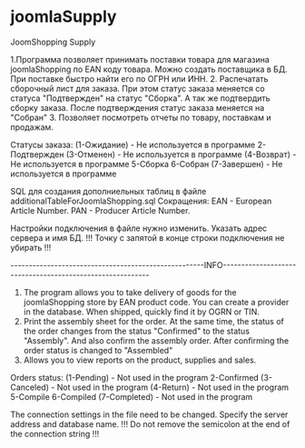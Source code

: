# joomlaSupply
JoomShopping Supply

1.Программа позволяет принимать поставки товара для магазина joomlaShopping  по EAN коду товара. Можно создать поставщика в БД. При поставке быстро найти его по ОГРН или ИНН. 
2. Распечатать сборочный лист для заказа. При этом статус заказа меняется со статуса "Подтвержден" на статус "Сборка". А так же подтвердить сборку заказа. После подтверждения статус заказа меняется на "Собран"
3. Позволяет посмотреть отчеты по товару, поставкам и продажам.

Статусы заказа:
(1-Ожидание) - Не используется в программе
2-Подтвержден
(3-Отменен) - Не используется в программе
(4-Возврат) - Не используется в программе
5-Сборка
6-Собран
(7-Завершен) - Не используется в программе

SQL для создания дополниельных таблиц в файле additionalTableForJoomlaShopping.sql
Сокращения:
EAN - European Article Number.
PAN - Producer Article Number.

Настройки подключения в файле нужно изменить. Указать адрес сервера и имя БД. 
!!! Точку с запятой в конце строки подключения не убирать !!! 

-----------------------------------------------------INFO----------------------------------------------------------
1. The program allows you to take delivery of goods for the joomlaShopping store by EAN product code. You can create a provider in the database. When shipped, quickly find it by OGRN or TIN.
2. Print the assembly sheet for the order. At the same time, the status of the order changes from the status "Confirmed" to the status "Assembly". And also confirm the assembly order. After confirming the order status is changed to "Assembled"
3. Allows you to view reports on the product, supplies and sales.

Orders status:
(1-Pending) - Not used in the program
2-Confirmed
(3-Canceled) - Not used in the program
(4-Return) - Not used in the program
5-Compile
6-Compiled
(7-Completed) - Not used in the program


The connection settings in the file need to be changed. Specify the server address and database name.
!!! Do not remove the semicolon at the end of the connection string !!!
